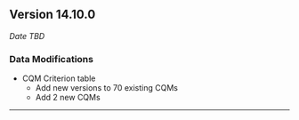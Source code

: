 
## Version 14.10.0
_Date TBD_

### Data Modifications
* CQM Criterion table
  * Add new versions to 70 existing CQMs
  * Add 2 new CQMs

---
